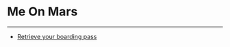 # Me On Mars
---
* [Retrieve your boarding pass](https://mars.nasa.gov/participate/send-your-name/)
